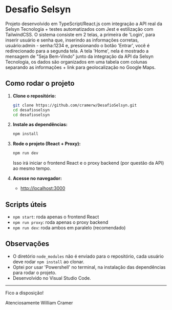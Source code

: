 # Desafio Selsyn

Projeto desenvolvido em TypeScript/React.js com integração a API real da Selsyn Tecnologia + testes automatizados com Jest e estilização com TailwindCSS.
O sistema consiste em 2 telas, a primeira de 'Login', para inserir usuário e senha que, inserindo as informações corretas, usuário:admin - senha:1234 e, pressionando o botão 'Entrar', você é redirecionado para a segunda tela. A tela 'Home', nela é mostrado a mensagem de "Seja Bem-Vindo" junto da integração da API da Selsyn Tecnologia, os dados são organizados em uma tabela com colunas separando as informações + link para geolocalização no Google Maps.

## Como rodar o projeto

1. **Clone o repositório:**
   ```sh
   git clone https://github.com/cramerw/DesafioSelsyn.git
   cd desafioselsyn
   cd desafioselsyn
   ```

2. **Instale as dependências:**
   ```sh
   npm install
   ```

3. **Rode o projeto (React + Proxy):**
   ```sh
   npm run dev
   ```
   Isso irá iniciar o frontend React e o proxy backend (por questão da API) ao mesmo tempo.

4. **Acesse no navegador:**
   - [http://localhost:3000](http://localhost:3000)

## Scripts úteis
- `npm start`: roda apenas o frontend React
- `npm run proxy`: roda apenas o proxy backend
- `npm run dev`: roda ambos em paralelo (recomendado)

## Observações
- O diretório `node_modules` não é enviado para o repositório, cada usuário deve rodar `npm install` ao clonar.
- Optei por usar 'Powershell' no terminal, na instalação das dependências para rodar o projeto.
- Desenvolvido no Visual Studio Code.

---

Fico a disposição!

Atenciosamente
William Cramer
